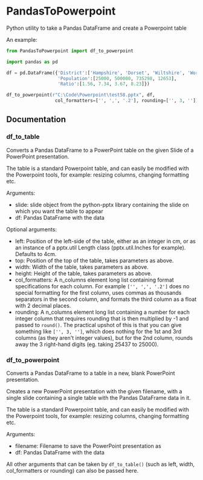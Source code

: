# PandasToPowerpoint
Python utility to take a Pandas DataFrame and create a Powerpoint table

An example:

```python
from PandasToPowerpoint import df_to_powerpoint

import pandas as pd

df = pd.DataFrame({'District':['Hampshire', 'Dorset', 'Wiltshire', 'Worcestershire'],
				   'Population':[25000, 500000, 735298, 12653],
				   'Ratio':[1.56, 7.34, 3.67, 8.23]})

df_to_powerpoint(r"C:\Code\Powerpoint\test58.pptx", df,
				  col_formatters=['', ',', '.2'], rounding=['', 3, ''])
```

## Documentation

### df_to_table
Converts a Pandas DataFrame to a PowerPoint table on the given
Slide of a PowerPoint presentation.

The table is a standard Powerpoint table, and can easily be modified with the Powerpoint tools,
for example: resizing columns, changing formatting etc.

Arguments:
 - slide: slide object from the python-pptx library containing the slide on which you want the table to appear
 - df: Pandas DataFrame with the data
 
Optional arguments:
 - left: Position of the left-side of the table, either as an integer in cm, or as an instance of a
   pptx.util Length class (pptx.util.Inches for example). Defaults to 4cm.
 - top: Position of the top of the table, takes parameters as above.
 - width: Width of the table, takes parameters as above.
 - height: Height of the table, takes parameters as above.
 - col_formatters: A n_columns element long list containing format specifications for each column.
 For example `['', ',', '.2']` does no special formatting for the first column, uses commas as thousands separators
 in the second column, and formats the third column as a float with 2 decimal places.
 - rounding: A n_columns element long list containing a number for each integer column that requires rounding
 that is then multiplied by -1 and passed to `round()`. The practical upshot of this is that you can give something like
 `['', 3, '']`, which does nothing for the 1st and 3rd columns (as they aren't integer values), but for the 2nd column,
 rounds away the 3 right-hand digits (eg. taking 25437 to 25000).

### df_to_powerpoint
Converts a Pandas DataFrame to a table in a new, blank PowerPoint presentation.
    
Creates a new PowerPoint presentation with the given filename, with a single slide
containing a single table with the Pandas DataFrame data in it.

The table is a standard Powerpoint table, and can easily be modified with the Powerpoint tools,
for example: resizing columns, changing formatting etc.

Arguments:
 - filename: Filename to save the PowerPoint presentation as
 - df: Pandas DataFrame with the data

All other arguments that can be taken by `df_to_table()` (such as left, width, col_formatters or rounding) can also
be passed here.

